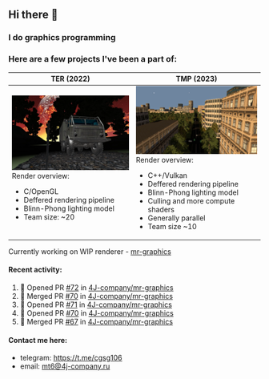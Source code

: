 ## Hi there 👋
### I do graphics programming
### Here are a few projects I've been a part of:  

TER (2022)            |  TMP (2023)
-------------------------|-------------------------
![](images/ter_screenshot_00_upscaled.webp) Render overview: <br><ul><li> C/OpenGL <li> Deffered rendering pipeline <li> Blinn-Phong lighting model <li> Team size: ~20 | ![](images/tmp_screenshot_01_upscaled.webp) Render overview: <br><ul><li> C++/Vulkan <li> Deffered rendering pipeline <li> Blinn-Phong lighting model <li> Culling and more compute shaders <li> Generally parallel <li> Team size ~10

Currently working on WIP renderer - [mr-graphics](https://github.com/4J-company/mr-graphics)  

#### Recent activity:
<!--START_SECTION:activity-->
1. 💪 Opened PR [#72](https://github.com/4J-company/mr-graphics/pull/72) in [4J-company/mr-graphics](https://github.com/4J-company/mr-graphics)
2. 🎉 Merged PR [#70](https://github.com/4J-company/mr-graphics/pull/70) in [4J-company/mr-graphics](https://github.com/4J-company/mr-graphics)
3. 💪 Opened PR [#71](https://github.com/4J-company/mr-graphics/pull/71) in [4J-company/mr-graphics](https://github.com/4J-company/mr-graphics)
4. 💪 Opened PR [#70](https://github.com/4J-company/mr-graphics/pull/70) in [4J-company/mr-graphics](https://github.com/4J-company/mr-graphics)
5. 🎉 Merged PR [#67](https://github.com/4J-company/mr-graphics/pull/67) in [4J-company/mr-graphics](https://github.com/4J-company/mr-graphics)
<!--END_SECTION:activity-->

#### Contact me here:
 - telegram: https://t.me/cgsg106
 - email:    mt6@4j-company.ru
